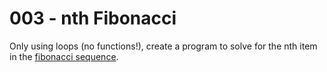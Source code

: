 # 003 - nth Fibonacci

Only using loops (no functions!), create a program to solve for the nth item in the [fibonacci sequence](https://en.wikipedia.org/wiki/Fibonacci_number).
